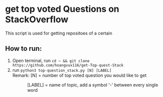 # get top voted Questions on StackOverflow
This script is used for getting repositoes of a certain 

## How to run:
1. Open terminal, run ```cd ~ && git clone https://github.com/hoangvux116/get-Top-quest-Stack```
2. run ```python3 top-question_stack.py [N] [LABEL]```<br>
Remark: [N] = number of top voted question you would like to get <br><ul><ul>
	[LABEL] = name of topic, add a symbol '-' between every single word
